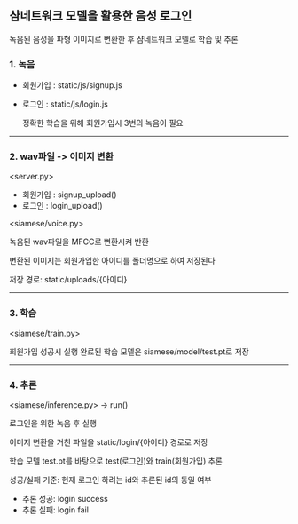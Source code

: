 ## 샴네트워크 모델을 활용한 음성 로그인

녹음된 음성을 파형 이미지로 변환한 후 샴네트워크 모델로 학습 및 추론

### 1. 녹음

- 회원가입 : static/js/signup.js
- 로그인 : static/js/login.js

  정확한 학습을 위해 회원가입시 3번의 녹음이 필요
---

### 2. wav파일 -> 이미지 변환

<server.py>
- 회원가입 : signup_upload()
- 로그인 : login_upload()

<siamese/voice.py>

녹음된 wav파일을 MFCC로 변환시켜 반환

변환된 이미지는 회원가입한 아이디를 폴더명으로 하여 저장된다

저장 경로: static/uploads/{아이디}

---

### 3. 학습

<siamese/train.py>

회원가입 성공시 실행
완료된 학습 모델은 siamese/model/test.pt로 저장

---

### 4. 추론

<siamese/inference.py> -> run()

로그인을 위한 녹음 후 실행

이미지 변환을 거친 파일을 static/login/{아이디} 경로로 저장

학습 모델 test.pt를 바탕으로 test(로그인)와 train(회원가입) 추론

성공/실패 기준: 현재 로그인 하려는 id와 추론된 id의 동일 여부

- 추론 성공: login success
- 추론 실패: login fail
